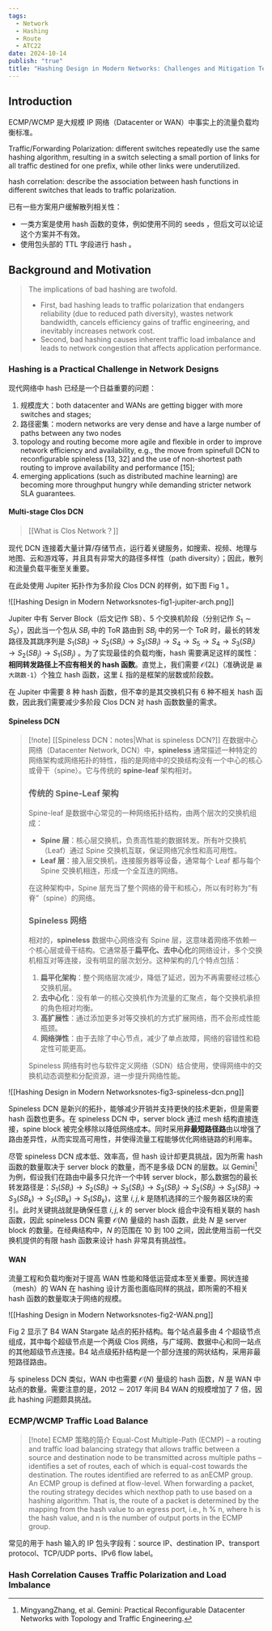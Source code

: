 ```yaml
---
tags:
  - Network
  - Hashing
  - Route
  - ATC22
date: 2024-10-14
publish: "true"
title: "Hashing Design in Modern Networks: Challenges and Mitigation Techniques."
---
```

## Introduction

ECMP/WCMP 是大规模 IP 网络（Datacenter or WAN）中事实上的流量负载均衡标准。

Traffic/Forwarding Polarization: different switches repeatedly use the same hashing algorithm, resulting in a switch selecting a small portion of links for all traffic destined for one prefix, while other links were underutilized.

hash correlation: describe the association between hash functions in different switches that leads to traffic polarization.

已有一些方案用户缓解散列相关性：
- 一类方案是使用 hash 函数的变体，例如使用不同的 seeds ，但后文可以论证这个方案并不有效。
- 使用包头部的 TTL 字段进行 hash 。

## Background and Motivation

>The implications of bad hashing are twofold.
>- First, bad hashing leads to traffic polarization that endangers reliability (due to reduced path diversity), wastes network bandwidth, cancels efficiency gains of traffic engineering, and inevitably increases network cost.
>- Second, bad hashing causes inherent traffic load imbalance and leads to network congestion that affects application performance.

### Hashing is a Practical Challenge in Network Designs

现代网络中 hash 已经是一个日益重要的问题：
1. 规模庞大：both datacenter and WANs are getting bigger with more switches and stages;
2. 路径密集：modern networks are very dense and have a large number of paths between any two nodes
3. topology and routing become more agile and flexible in order to improve network efficiency and availability, e.g., the move from spinefull DCN to reconfigurable spineless [13, 32] and the use of non-shortest path routing to improve availability and performance [15];
4. emerging applications (such as distributed machine learning) are becoming more throughput hungry while demanding stricter network SLA guarantees.

#### Multi-stage Clos DCN

>[[What is Clos Network？]]

现代 DCN 连接着大量计算/存储节点，运行着关键服务，如搜索、视频、地理与地图、云和游戏等，并且具有非常大的路径多样性（path diversity）；因此，散列和流量负载平衡至关重要。

在此处使用 Jupiter 拓扑作为多阶段 Clos DCN 的样例，如下图 Fig 1 。

![[Hashing Design in Modern Networksnotes-fig1-jupiter-arch.png]]

Jupiter 中有 Server Block（后文记作 SB）、5 个交换机阶段（分别记作 $S_{1}\sim S_{5}$），因此当一个包从 $SB_{i}$ 中的 ToR 路由到 $SB_{j}$ 中的另一个 ToR 时，最长的转发路径及其跳序列是 $S_{1}(SB_{i})\rightarrow S_{2}(SB_{i})\rightarrow S_{3}(SB_{i})\rightarrow S_{4}\rightarrow S_{5}\rightarrow S_{4}\rightarrow S_{3}(SB_{j})\rightarrow S_{2}(SB_{j})\rightarrow S_{1}(SB_{j})$ 。为了实现最佳的负载均衡，hash 需要满足这样的属性：**相同转发路径上不应有相关的 hash 函数**。直觉上，我们需要 $\mathcal{O}(2L)$（准确说是 `最大跳数-1`）个独立 hash 函数，这里 $L$ 指的是框架的层数或阶段数。

在 Jupiter 中需要 8 种 hash 函数，但不幸的是其交换机只有 6 种不相关 hash 函数，因此我们需要减少多阶段 Clos DCN 对 hash 函数数量的需求。

#### Spineless DCN

>[!note] [[Spineless DCN：notes|What is spineless DCN?]]
>在数据中心网络（Datacenter Network, DCN）中，**spineless** 通常描述一种特定的网络架构或网络拓扑的特性，指的是网络中的交换结构没有一个中心的核心或骨干（spine）。它与传统的 **spine-leaf** 架构相对。
>
>### 传统的 Spine-Leaf 架构
>Spine-leaf 是数据中心常见的一种网络拓扑结构，由两个层次的交换机组成：
>- **Spine 层**：核心层交换机，负责高性能的数据转发。所有叶交换机（Leaf）通过 Spine 交换机互联，保证网络冗余性和高可用性。
>- **Leaf 层**：接入层交换机，连接服务器等设备，通常每个 Leaf 都与每个 Spine 交换机相连，形成一个全互连的网络。
>
>在这种架构中，Spine 层充当了整个网络的骨干和核心，所以有时称为“有脊”（spine）的网络。
>
>### Spineless 网络
>相对的，**spineless** 数据中心网络没有 Spine 层，这意味着网络不依赖一个核心层或骨干结构。它通常基于**扁平化、去中心化**的网络设计，多个交换机相互对等连接，没有明显的层次划分。这种架构的几个特点包括：
>1. **扁平化架构**：整个网络层次减少，降低了延迟，因为不再需要经过核心交换机层。
>2. **去中心化**：没有单一的核心交换机作为流量的汇聚点，每个交换机承担的角色相对均衡。
>3. **高扩展性**：通过添加更多对等交换机的方式扩展网络，而不会形成性能瓶颈。
>4. **网络弹性**：由于去除了中心节点，减少了单点故障，网络的容错性和稳定性可能更高。
>
>Spineless 网络有时也与软件定义网络（SDN）结合使用，使得网络中的交换机动态调整和分配资源，进一步提升网络性能。

![[Hashing Design in Modern Networksnotes-fig3-spineless-dcn.png]]

Spineless DCN 是新兴的拓扑，能够减少开销并支持更快的技术更新，但是需要 hash 函数也更多。在 spineless DCN 中，server block 通过 mesh 结构直接连接，spine block 被完全移除以降低网络成本。同时采用**非最短路径路**由以增强了路由差异性，从而实现高可用性，并使得流量工程能够优化网络链路的利用率。

尽管 spineless DCN 成本低、效率高，但 hash 设计却更具挑战，因为所需 hash 函数的数量取决于 server block 的数量，而不是多级 DCN 的层数。以 Gemini[^1] 为例，假设我们在路由中最多只允许一个中转 server block，那么数据包的最长转发路径是：$S_{1}(SB_{i})\rightarrow S_{2}(SB_{i})\rightarrow S_{3}(SB_{i})\rightarrow S_{3}(SB_{j})\rightarrow S_{2}(SB_{j})\rightarrow S_{3}(SB_{j})\rightarrow S_{3}(SB_{k})\rightarrow S_{2}(SB_{k})\rightarrow S_{1}(SB_{k})$，这里 $i,j,k$ 是随机选择的三个服务器区块的索引。此时关键挑战就是确保任意 $i,j,k$ 的 server block 组合中没有相关联的 hash 函数，因此 spineless DCN 需要 $\mathcal{O}(N)$ 量级的 hash 函数，此处 $N$ 是 server block 的数量。在经典结构中，$N$ 的范围在 10 到 100 之间，因此使用当前一代交换机提供的有限 hash 函数来设计 hash 非常具有挑战性。

#### WAN

流量工程和负载均衡对于提高 WAN 性能和降低运营成本至关重要。网状连接（mesh）的 WAN 在 hashing 设计方面也面临同样的挑战，即所需的不相关 hash 函数的数量取决于网络的规模。

![[Hashing Design in Modern Networksnotes-fig2-WAN.png]]

Fig 2 显示了 B4 WAN Stargate 站点的拓扑结构。每个站点最多由 4 个超级节点组成，其中每个超级节点是一个两级 Clos 网络，与广域网、数据中心和同一站点的其他超级节点连接。B4 站点级拓扑结构是一个部分连接的网状结构，采用非最短路径路由。

与 spineless DCN 类似，WAN 中也需要 $\mathcal{O}(N)$ 量级的 hash 函数，$N$ 是 WAN 中站点的数量。需要注意的是，2012 $\sim$ 2017 年间 B4 WAN 的规模增加了 7 倍，因此 hashing 问题颇具挑战。

### ECMP/WCMP Traffic Load Balance

>[!note] ECMP 策略的简介
>Equal-Cost Multiple-Path (ECMP) – a routing and traffic load balancing strategy that allows traffic between a source and destination node to be transmitted across multiple paths – identifies a set of routes, each of which is equal-cost towards the destination. The routes identified are referred to as anECMP group. An ECMP group is defined at flow-level. When forwarding a packet, the routing strategy decides which nexthop path to use based on a hashing algorithm. That is, the route of a packet is determined by the mapping from the hash value to an egress port, i.e., h % n, where h is the hash value, and n is the number of output ports in the ECMP group.

常见的用于 hash 输入的 IP 包头字段有：source IP、destination IP、transport protocol、TCP/UDP ports、IPv6 flow label。

### Hash Correlation Causes Traffic Polarization and Load Imbalance

[^1]: MingyangZhang, et al. Gemini: Practical Reconfigurable Datacenter Networks with Topology and Traffic Engineering.